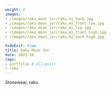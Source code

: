 ```yaml
---
weight: 4
images:
- /images/raku_moon_jar/raku_mj_back.jpg
- /images/raku_moon_jar/raku_mj_front_low.jpg
- /images/raku_moon_jar/raku_mj_lip.jpg
- /images/raku_moon_jar/raku_mj_front_high.jpg
- /images/raku_moon_jar/raku_mj_back_high.jpg

hideExif: true
title: Raku Moon Jar
date: 2022-10
tags:
- portfolio # all posts
- raku
---
```


Stonewear, raku.
